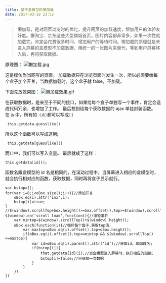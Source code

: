 ```yaml
---
title: 基于盒模型的懒加载
date: 2017-03-18 23:52
---
```


> 懒加载，是对网页浏览时的优化，提升网页的加载速度，增加用户的体验友好度。像淘宝、京东这些大型商城首页，图片内容都非常多，如果一次性就加载完，肯定会花费很多时间，增加用户的等待时间。懒加载的原理就是未进入屏幕的盒模型不加载数据，用统一的一张图片来替代，等到用户屏幕移入后，再将获取数据。

原理图：
![懒加载.jpg](http://upload-images.jianshu.io/upload_images/912092-84ca29a1b9f224b2.jpg?imageMogr2/auto-orient/strip%7CimageView2/2/w/1240)

这是模仿当当网写的页面。
加载数据只在浏览页面时发生一次，所以必须要给每个盒子加个开关，当数据加载时，这个盒子就 false，不加载。

下面先放效果图：
![懒加载效果.gif](http://upload-images.jianshu.io/upload_images/912092-998d71f421d0d72d.gif?imageMogr2/auto-orient/strip)

在获取数据时，是来至于不同的接口，如果给每个盒子单独写一个事件，肯定会造成代码冗余，也增加了工作。
最后想到给每个获取数据的 ajax 单独封装函数。
在 js 中，所有的`.(点)`都可以写成`[]`

```
 this.getdata.guesslike()
```

所以这个函数可以写成这用;

```
 this.getdata[guesslike]()
```

而`[]`中，我们可以写入变量。
最后就成了这样：

```
this.getdata[id]();
```

函数名跟盒模型的 id 名是相同的，在滚动过程中，当屏幕进入相应的盒模型时，就会执行相对应的函数，获取数据，同时再将盒子显示就行。

```
var bstop=[];
for(var i=0;i<oBox.size();i++){//添加开关
    oBox.eq(i).attr('inx',i);
    bstop[i]=true;
}
//$(window).scrollTop+box.height()>=box.offset().top>=$(window).scrollTop;
$(window).on('scroll load',function(){//滚轮事件
    var mintop=$(window).scrollTop()+$(window).height();
    oBox.each(function(i){//循环每个盒子,获取top值;
        var maxtop=oBox.eq(i).offset().top+oBox.height();
        if(oBox.eq(i).offset().top<=mintop && $(window).scrollTop()<=maxtop){
            var id=oBox.eq(i).parent().attr('id');//获取id，即函数名;
            if(bstop[i]){
                that.getdata[id](i);//当盒模型进入屏幕时，执行相应的函数;
                bstop[i]=false;//只获取一次数据
            }
        }
    })
})
```
